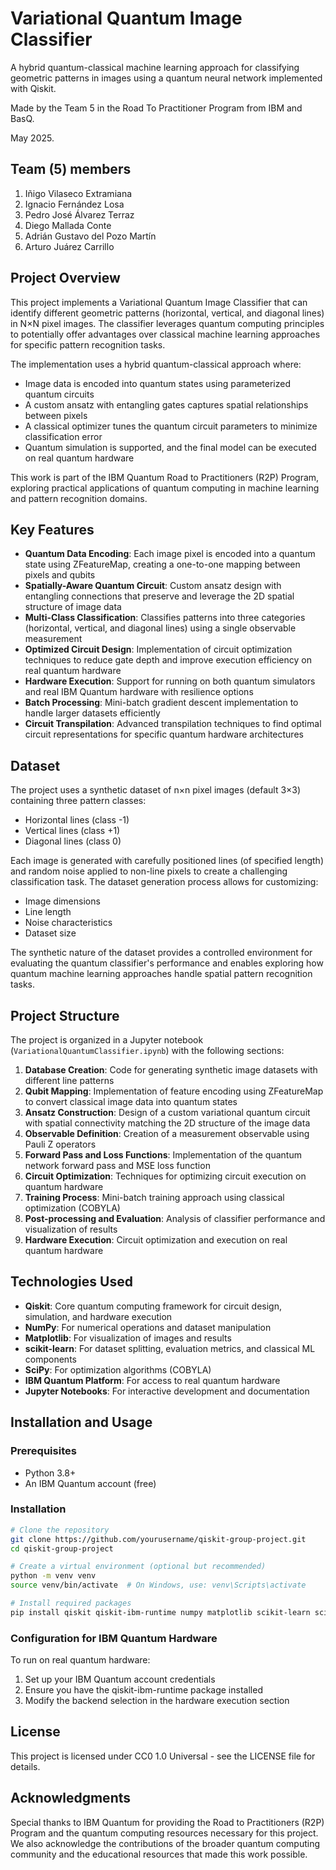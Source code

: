 # Variational Quantum Image Classifier

A hybrid quantum-classical machine learning approach for classifying geometric patterns in images using a quantum neural network implemented with Qiskit.

Made by the Team 5 in the Road To Practitioner Program from IBM and BasQ.

May 2025.

## Team (5) members

1. Iñigo Vilaseco Extramiana
2. Ignacio Fernández Losa
3. Pedro José Álvarez Terraz
4. Diego Mallada Conte
5. Adrián Gustavo del Pozo Martín 
6. Arturo Juárez Carrillo

## Project Overview

This project implements a Variational Quantum Image Classifier that can identify different geometric patterns (horizontal, vertical, and diagonal lines) in N×N pixel images. The classifier leverages quantum computing principles to potentially offer advantages over classical machine learning approaches for specific pattern recognition tasks.

The implementation uses a hybrid quantum-classical approach where:
- Image data is encoded into quantum states using parameterized quantum circuits 
- A custom ansatz with entangling gates captures spatial relationships between pixels
- A classical optimizer tunes the quantum circuit parameters to minimize classification error
- Quantum simulation is supported, and the final model can be executed on real quantum hardware

This work is part of the IBM Quantum Road to Practitioners (R2P) Program, exploring practical applications of quantum computing in machine learning and pattern recognition domains.

## Key Features

- **Quantum Data Encoding**: Each image pixel is encoded into a quantum state using ZFeatureMap, creating a one-to-one mapping between pixels and qubits
- **Spatially-Aware Quantum Circuit**: Custom ansatz design with entangling connections that preserve and leverage the 2D spatial structure of image data
- **Multi-Class Classification**: Classifies patterns into three categories (horizontal, vertical, and diagonal lines) using a single observable measurement
- **Optimized Circuit Design**: Implementation of circuit optimization techniques to reduce gate depth and improve execution efficiency on real quantum hardware
- **Hardware Execution**: Support for running on both quantum simulators and real IBM Quantum hardware with resilience options
- **Batch Processing**: Mini-batch gradient descent implementation to handle larger datasets efficiently
- **Circuit Transpilation**: Advanced transpilation techniques to find optimal circuit representations for specific quantum hardware architectures

## Dataset

The project uses a synthetic dataset of n×n pixel images (default 3×3) containing three pattern classes:
- Horizontal lines (class -1)
- Vertical lines (class +1)
- Diagonal lines (class 0)

Each image is generated with carefully positioned lines (of specified length) and random noise applied to non-line pixels to create a challenging classification task. The dataset generation process allows for customizing:
- Image dimensions
- Line length
- Noise characteristics 
- Dataset size

The synthetic nature of the dataset provides a controlled environment for evaluating the quantum classifier's performance and enables exploring how quantum machine learning approaches handle spatial pattern recognition tasks.

## Project Structure

The project is organized in a Jupyter notebook (`VariationalQuantumClassifier.ipynb`) with the following sections:

1. **Database Creation**: Code for generating synthetic image datasets with different line patterns
2. **Qubit Mapping**: Implementation of feature encoding using ZFeatureMap to convert classical image data into quantum states
3. **Ansatz Construction**: Design of a custom variational quantum circuit with spatial connectivity matching the 2D structure of the image data
4. **Observable Definition**: Creation of a measurement observable using Pauli Z operators
5. **Forward Pass and Loss Functions**: Implementation of the quantum network forward pass and MSE loss function
6. **Circuit Optimization**: Techniques for optimizing circuit execution on quantum hardware
7. **Training Process**: Mini-batch training approach using classical optimization (COBYLA)
8. **Post-processing and Evaluation**: Analysis of classifier performance and visualization of results
9. **Hardware Execution**: Circuit optimization and execution on real quantum hardware

## Technologies Used

- **Qiskit**: Core quantum computing framework for circuit design, simulation, and hardware execution
- **NumPy**: For numerical operations and dataset manipulation
- **Matplotlib**: For visualization of images and results
- **scikit-learn**: For dataset splitting, evaluation metrics, and classical ML components
- **SciPy**: For optimization algorithms (COBYLA)
- **IBM Quantum Platform**: For access to real quantum hardware
- **Jupyter Notebooks**: For interactive development and documentation

## Installation and Usage

### Prerequisites
- Python 3.8+
- An IBM Quantum account (free)

### Installation
```bash
# Clone the repository
git clone https://github.com/yourusername/qiskit-group-project.git
cd qiskit-group-project

# Create a virtual environment (optional but recommended)
python -m venv venv
source venv/bin/activate  # On Windows, use: venv\Scripts\activate

# Install required packages
pip install qiskit qiskit-ibm-runtime numpy matplotlib scikit-learn scipy jupyter
```

### Configuration for IBM Quantum Hardware
To run on real quantum hardware:
1. Set up your IBM Quantum account credentials
2. Ensure you have the qiskit-ibm-runtime package installed
3. Modify the backend selection in the hardware execution section

## License

This project is licensed under CC0 1.0 Universal - see the LICENSE file for details.

## Acknowledgments

Special thanks to IBM Quantum for providing the Road to Practitioners (R2P) Program and the quantum computing resources necessary for this project. We also acknowledge the contributions of the broader quantum computing community and the educational resources that made this work possible.

